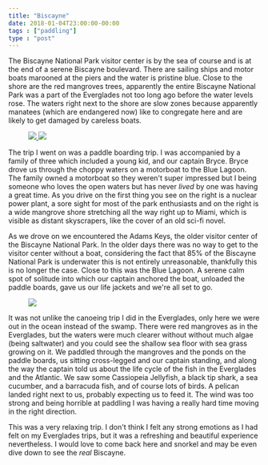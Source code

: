 ```yaml
---
title: "Biscayne"
date: 2018-01-04T23:00:00-00:00
tags : ["paddling"]
type : "post"
---
```


The Biscayne National Park visitor center is by the sea of course and is at the end of a serene Biscayne boulevard. There are sailing ships and motor boats marooned at the piers and the water is pristine blue. 
Close to the shore are the red mangroves trees, apparently the entire Biscayne National Park was a part of the Everglades not too long ago before the water levels rose. 
The waters right next to the shore are slow zones because apparently manatees (which are endangered now) like to congregate here and are likely to get damaged by careless boats. 

<figure class="xleft medium">
<a target="_blank" href="https://www.flickr.com/photos/139276055@N07/albums/72157690998388254">
<img src="https://farm5.staticflickr.com/4659/27839100259_c3e73bac7d_z.jpg">
<img src="https://farm5.staticflickr.com/4674/24748251947_4112ea0e5a_z.jpg">
</a>
</figure>

The trip I went on was a paddle boarding trip. 
I was accompanied by a family of three which included a young kid, and our captain Bryce. 
Bryce drove us through the choppy waters on a motorboat to the Blue Lagoon. 
The family owned a motorboat so they weren't super impressed but I being someone who loves the open waters but has never *lived* by one was having a great time. 
As you drive on the first thing you see on the right is a nuclear power plant, a sore sight for most of the park enthusiasts and on the right is a wide mangrove shore stretching all the way right up to Miami, which is visible as distant skyscrapers, like the cover of an old sci-fi novel.

As we drove on we encountered the Adams Keys, the older visitor center of the Biscayne National Park. In the older days there was no way to get to the visitor center without a boat, considering the fact that 85% of the Biscayne National Park is underwater this is not entirely unreasonable, thankfully this is no longer the case.
Close to this was the Blue Lagoon. 
A serene calm spot of solitude into which our captain anchored the boat, unloaded the paddle boards, gave us our life jackets and we're all set to go.

<figure class="xright medium">
<a target="_blank"  href="https://www.flickr.com/photos/139276055@N07/albums/72157690998388254">
<img src="https://farm5.staticflickr.com/4762/24748246527_8a606ccfa1_z.jpg">
</a>
</figure>

It was not unlike the canoeing trip I did in the Everglades, only here we were out in the ocean instead of the swamp. 
There were red mangroves as in the Everglades, but the waters were much clearer without without much algae (being saltwater) and you could see the shallow sea floor with sea grass growing on it. 
We paddled through the mangroves and the ponds on the paddle boards, us sitting cross-legged and our captain standing, and along the way the captain told us about the life cycle of the fish in the Everglades and the Atlantic. 
We saw some Cassiopeia Jellyfish, a black tip shark, a sea cucumber, and a barracuda fish, and of course lots of birds. 
A pelican landed right next to us, probably expecting us to feed it.
The wind was too strong and being horrible at paddling I was having a really hard time moving in the right direction. 

This was a very relaxing trip. 
I don't think I felt any strong emotions as I had felt on my Everglades trips, but it was a refreshing and beautiful experience nevertheless. 
I would love to come back here and snorkel and may be even dive down to see the *real* Biscayne. 



